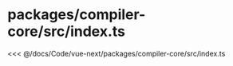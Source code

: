 # packages/compiler-core/src/index.ts

<<< @/docs/Code/vue-next/packages/compiler-core/src/index.ts
